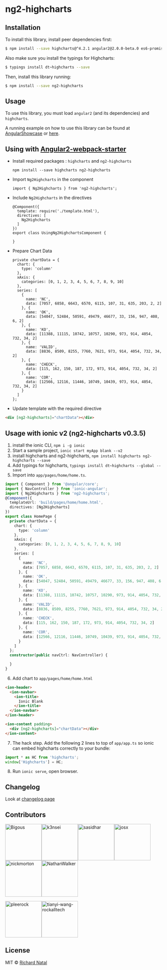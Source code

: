 # ng2-highcharts

## Installation

To install this library, install peer dependencies first:

```bash
$ npm install --save highcharts@^4.2.1 angular2@2.0.0-beta.0 es6-promise@^3.0.2 es6-shim@^0.33.3 reflect-metadata@0.1.2 rxjs@5.0.0-beta.0 zone.js@0.5.10
```

Also make sure you install the typings for Highcharts:

```bash
$ typings install dt~highcharts --save
```

Then, install this library running:

```bash
$ npm install --save ng2-highcharts
```

## Usage

To use this library, you must load ```angular2``` (and its dependencies) and ```highcharts```.

A running example on how to use this library can be found at [AngularShowcase](http://github.com/AngularShowcase/angular2-seed-ng2-highcharts) or [here](http://github.com/Bigous/angular2-seed-ng2-highcharts).

## Using with [Angular2-webpack-starter](https://github.com/AngularClass/angular2-webpack-starter)

* Install required packages : `highcharts` and `ng2-highcharts`
  ```
  npm install --save highcharts ng2-highcharts
  ```
* Import `Ng2Highcharts` in the component
  ```
  import { Ng2Highcharts } from 'ng2-highcharts';
  ```
* Include `Ng2Highcharts` in the directives
  ```
  @Component({
    template: require('./template.html'),
    directives: [
      Ng2Highcharts
    ]
  })
  export class UsingNg2HighchartsComponent {

  }
  ```
* Prepare Chart Data

  ```
  private chartData = {
    chart: {
      type: 'column'
    },
    xAxis: {
      categories: [0, 1, 2, 3, 4, 5, 6, 7, 8, 9, 10]
    },
    series: [
      {
        name: 'NC',
        data: [7057, 6858, 6643, 6570, 6115, 107, 31, 635, 203, 2, 2]
      }, {
        name: 'OK',
        data: [54047, 52484, 50591, 49479, 46677, 33, 156, 947, 408, 6, 2]
      }, {
        name: 'KO',
        data: [11388, 11115, 10742, 10757, 10290, 973, 914, 4054, 732, 34, 2]
      }, {
        name: 'VALID',
        data: [8836, 8509, 8255, 7760, 7621, 973, 914, 4054, 732, 34, 2]
      }, {
        name: 'CHECK',
        data: [115, 162, 150, 187, 172, 973, 914, 4054, 732, 34, 2]
      }, {
        name: 'COR',
        data: [12566, 12116, 11446, 10749, 10439, 973, 914, 4054, 732, 34, 2]
      }
    ]
  };
  ```
* Update template with the required directive

```html
<div [ng2-highcharts]="chartData"></div>
```

## Usage with ionic v2 (ng2-highcharts v0.3.5)

1. install the ionic CLI, `npm i -g ionic`
2. Start a sample project, `ionic start myApp blank --v2`
3. install highcharts and ng2-highcharts, `npm install highcharts ng2-highcharts --save`
4. Add typings for highcharts, `typings install dt~highcharts --global --save`
5. Import into `app/pages/home/home.ts`.

```typescript
import { Component } from '@angular/core';
import { NavController } from 'ionic-angular';
import { Ng2Highcharts } from 'ng2-highcharts';
@Component({
  templateUrl: 'build/pages/home/home.html',
  directives: [Ng2Highcharts]
})
export class HomePage {
  private chartData = {
    chart: {
      type: 'column'
    },
    xAxis: {
      categories: [0, 1, 2, 3, 4, 5, 6, 7, 8, 9, 10]
    },
    series: [
      {
        name: 'NC',
        data: [7057, 6858, 6643, 6570, 6115, 107, 31, 635, 203, 2, 2]
      }, {
        name: 'OK',
        data: [54047, 52484, 50591, 49479, 46677, 33, 156, 947, 408, 6, 2]
      }, {
        name: 'KO',
        data: [11388, 11115, 10742, 10757, 10290, 973, 914, 4054, 732, 34, 2]
      }, {
        name: 'VALID',
        data: [8836, 8509, 8255, 7760, 7621, 973, 914, 4054, 732, 34, 2]
      }, {
        name: 'CHECK',
        data: [115, 162, 150, 187, 172, 973, 914, 4054, 732, 34, 2]
      }, {
        name: 'COR',
        data: [12566, 12116, 11446, 10749, 10439, 973, 914, 4054, 732, 34, 2]
      }
    ]
  };
  constructor(public navCtrl: NavController) {

  }
}
```

6. Add chart to `app/pages/home/home.html`

```html
<ion-header>
  <ion-navbar>
    <ion-title>
      Ionic Blank
    </ion-title>
  </ion-navbar>
</ion-header>

<ion-content padding>
  <div [ng2-highcharts]="chartData"></div>
</ion-content>
```

7. The hack step. Add the following 2 lines to top of `app/app.ts` so ionic can embed highcharts correctly to your bundle:

```typescript
import * as HC from 'highcharts';
window['Highcharts'] = HC;
```

8. Run `ionic serve`, open browser.


## Changelog

Look at [changelog page](CHANGELOG.md)

## Contributors

[<img alt="Bigous" src="https://avatars.githubusercontent.com/u/6886560?v=3&s=117" width="117">](https://github.com/Bigous)[<img alt="k3nsei" src="https://avatars.githubusercontent.com/u/190422?v=3&s=117" width="117">](https://github.com/k3nsei)[<img alt="sasidhar" src="https://avatars.githubusercontent.com/u/897339?v=3&s=117" width="117">](https://github.com/sasidhar)[<img alt="josx" src="https://avatars.githubusercontent.com/u/791137?v=3&s=117" width="117">](https://github.com/josx)[<img alt="nickmorton" src="https://avatars.githubusercontent.com/u/11538384?v=3&s=117" width="117">](https://github.com/nickmorton)[<img alt="NathanWalker" src="https://avatars.githubusercontent.com/u/457187?v=3&s=117" width="117">](https://github.com/NathanWalker)

[<img alt="pleerock" src="https://avatars.githubusercontent.com/u/1753397?v=3&s=117" width="117">](https://github.com/pleerock)[<img alt="tianyi-wang-rockalltech" src="https://avatars.githubusercontent.com/u/20535575?v=3&s=117" width="117">](https://github.com/tianyi-wang-rockalltech)

## License

MIT © [Richard Natal](http://github.com/Bigous)
